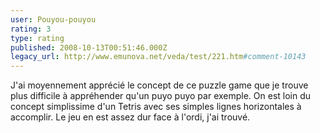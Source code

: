 ```yaml
---
user: Pouyou-pouyou
rating: 3
type: rating
published: 2008-10-13T00:51:46.000Z
legacy_url: http://www.emunova.net/veda/test/221.htm#comment-10143
---
```

J'ai moyennement apprécié le concept de ce puzzle game que je trouve plus difficile à appréhender qu'un puyo puyo par exemple. On est loin du concept simplissime d'un Tetris avec ses simples lignes horizontales à accomplir. Le jeu en est assez dur face à l'ordi, j'ai trouvé.